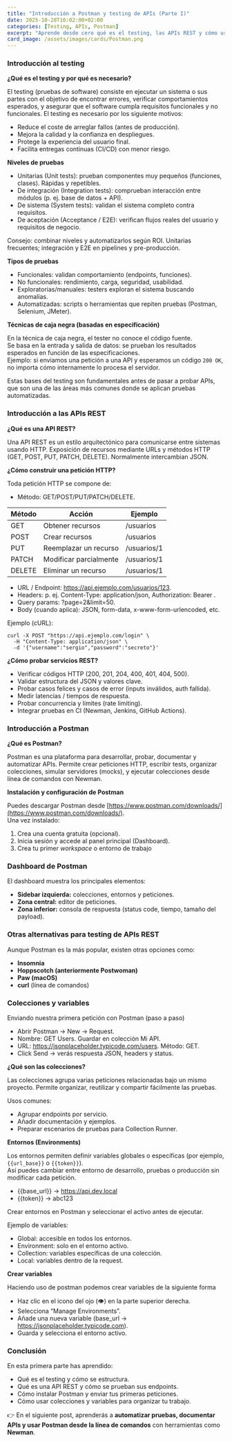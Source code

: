 ```yaml
---
title: "Introducción a Postman y testing de APIs (Parte I)"
date: 2025-10-28T16:02:00+02:00
categories: [Testing, APIs, Postman]
excerpt: "Aprende desde cero qué es el testing, las APIs REST y cómo usar Postman para realizar tus primeras pruebas de servicios REST de forma práctica y visual."
card_image: /assets/images/cards/Postman.png
---
```


### Introducción al testing ###

**¿Qué es el testing y por qué es necesario?**

El testing (pruebas de software) consiste en ejecutar un sistema o sus partes con el objetivo de encontrar errores, verificar comportamientos esperados, y asegurar que el software cumpla requisitos funcionales y no funcionales. El testing es necesario por los siguiente motivos:

* Reduce el coste de arreglar fallos (antes de producción).
* Mejora la calidad y la confianza en despliegues.
* Protege la experiencia del usuario final.
* Facilita entregas continuas (CI/CD) con menor riesgo.

**Niveles de pruebas**

* Unitarias (Unit tests): prueban componentes muy pequeños (funciones, clases). Rápidas y repetibles.
* De integración (Integration tests): comprueban interacción entre módulos (p. ej. base de datos + API).
* De sistema (System tests): validan el sistema completo contra requisitos.
* De aceptación (Acceptance / E2E): verifican flujos reales del usuario y requisitos de negocio.

Consejo: combinar niveles y automatizarlos según ROI. Unitarias frecuentes; integración y E2E en pipelines y pre-producción.

**Tipos de pruebas**

* Funcionales: validan comportamiento (endpoints, funciones).
* No funcionales: rendimiento, carga, seguridad, usabilidad.
* Exploratorias/manuales: testers exploran el sistema buscando anomalías.
* Automatizadas: scripts o herramientas que repiten pruebas (Postman, Selenium, JMeter).

**Técnicas de caja negra (basadas en especificación)** 

En la técnica de caja negra, el tester no conoce el código fuente.  
Se basa en la entrada y salida de datos: se prueban los resultados esperados en función de las especificaciones.  
Ejemplo: si enviamos una petición a una API y esperamos un código `200 OK`, no importa cómo internamente lo procesa el servidor.

Estas bases del testing son fundamentales antes de pasar a probar APIs, que son una de las áreas más comunes donde se aplican pruebas automatizadas.

### Introducción a las APIs REST ###

**¿Qué es una API REST?**

Una API REST es un estilo arquitectónico para comunicarse entre sistemas usando HTTP. Exposición de recursos mediante URLs y métodos HTTP (GET, POST, PUT, PATCH, DELETE). Normalmente intercambian JSON.

**¿Cómo construir una petición HTTP?**

Toda petición HTTP se compone de:

* Método: GET/POST/PUT/PATCH/DELETE.

| Método | Acción | Ejemplo |
|--------|--------|----------|
| GET | Obtener recursos | /usuarios |
| POST | Crear recursos | /usuarios |
| PUT | Reemplazar un recurso | /usuarios/1 |
| PATCH | Modificar parcialmente | /usuarios/1 |
| DELETE | Eliminar un recurso | /usuarios/1 |

* URL / Endpoint: https://api.ejemplo.com/usuarios/123.
* Headers: p. ej. Content-Type: application/json, Authorization: Bearer <token>.
* Query params: ?page=2&limit=50.
* Body (cuando aplica): JSON, form-data, x-www-form-urlencoded, etc.

Ejemplo (cURL):

~~~
curl -X POST "https://api.ejemplo.com/login" \
  -H "Content-Type: application/json" \
  -d '{"username":"sergio","password":"secreto"}'
~~~

**¿Cómo probar servicios REST?**

* Verificar códigos HTTP (200, 201, 204, 400, 401, 404, 500).
* Validar estructura del JSON y valores clave.
* Probar casos felices y casos de error (inputs inválidos, auth fallida).
* Medir latencias / tiempos de respuesta.
* Probar concurrencia y límites (rate limiting).
* Integrar pruebas en CI (Newman, Jenkins, GitHub Actions).

### Introducción a Postman ###

**¿Qué es Postman?**

Postman es una plataforma para desarrollar, probar, documentar y automatizar APIs. Permite crear peticiones HTTP, escribir tests, organizar colecciones, simular servidores (mocks), y ejecutar colecciones desde línea de comandos con Newman.

**Instalación y configuración de Postman**

Puedes descargar Postman desde [https://www.postman.com/downloads/](https://www.postman.com/downloads/).  
Una vez instalado:

1. Crea una cuenta gratuita (opcional).
2. Inicia sesión y accede al panel principal (Dashboard).
3. Crea tu primer *workspace* o entorno de trabajo

### Dashboard de Postman ###

El dashboard muestra los principales elementos:
* **Sidebar izquierda:** colecciones, entornos y peticiones.
* **Zona central:** editor de peticiones.
* **Zona inferior:** consola de respuesta (status code, tiempo, tamaño del payload).

### Otras alternativas para testing de APIs REST ###

Aunque Postman es la más popular, existen otras opciones como:

* **Insomnia**  
* **Hoppscotch (anteriormente Postwoman)**  
* **Paw (macOS)**  
* **curl** (línea de comandos)

### Colecciones y variables ###

Enviando nuestra primera petición con Postman (paso a paso)

* Abrir Postman → New → Request.
* Nombre: GET Users. Guardar en colección Mi API.
* URL: https://jsonplaceholder.typicode.com/users. Método: GET.
* Click Send → verás respuesta JSON, headers y status.

**¿Qué son las colecciones?**

Las colecciones agrupa varias peticiones relacionadas bajo un mismo proyecto. Permite organizar, reutilizar y compartir fácilmente las pruebas.

Usos comunes:

* Agrupar endpoints por servicio.
* Añadir documentación y ejemplos.
* Preparar escenarios de pruebas para Collection Runner.

**Entornos (Environments)**

Los entornos permiten definir variables globales o específicas (por ejemplo, `{{url_base}}` o `{{token}}`).  
Así puedes cambiar entre entorno de desarrollo, pruebas o producción sin modificar cada petición.

* {{base_url}} → https://api.dev.local
* {{token}} → abc123

Crear entornos en Postman y seleccionar el activo antes de ejecutar.

Ejemplo de variables:

* Global: accesible en todos los entornos.
* Environment: solo en el entorno activo.
* Collection: variables específicas de una colección.
* Local: variables dentro de la request.

**Crear variables**

Haciendo uso de postman podemos crear variables de la siguiente forma

* Haz clic en el icono del ojo (👁️) en la parte superior derecha.
* Selecciona “Manage Environments”.
* Añade una nueva variable (base_url → https://jsonplaceholder.typicode.com).
* Guarda y selecciona el entorno activo.

### Conclusión ###
En esta primera parte has aprendido:
- Qué es el testing y cómo se estructura.
- Qué es una API REST y cómo se prueban sus endpoints.
- Cómo instalar Postman y enviar tus primeras peticiones.
- Cómo usar colecciones y variables para organizar tu trabajo.

👉 En el siguiente post, aprenderás a **automatizar pruebas, documentar APIs y usar Postman desde la línea de comandos** con herramientas como **Newman**.